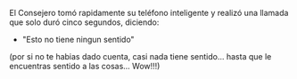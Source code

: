 El Consejero tomó rapidamente su teléfono inteligente y realizó una llamada que
solo duró cinco segundos, diciendo: 
- "Esto no tiene ningun sentido"

(por si no te habias dado cuenta, casi nada tiene sentido... hasta que le encuentras
sentido a las cosas... Wow!!!)
